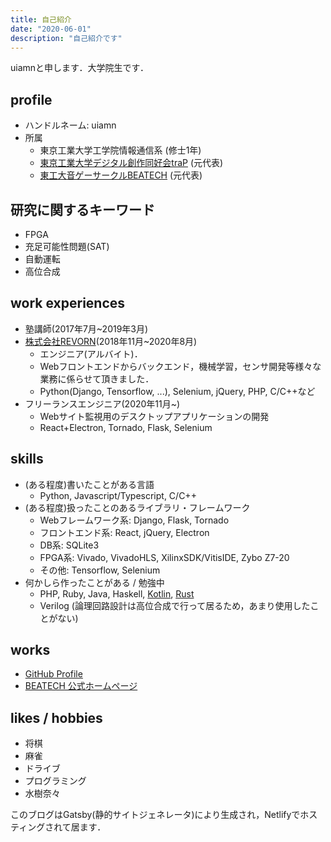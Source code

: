 ```yaml
---
title: 自己紹介
date: "2020-06-01"
description: "自己紹介です"
---
```


uiamnと申します．大学院生です．


## profile

* ハンドルネーム: uiamn
* 所属
  * 東京工業大学工学院情報通信系 (修士1年)
  * [東京工業大学デジタル創作同好会traP](https://trap.jp/) (元代表)
  * [東工大音ゲーサークルBEATECH](https://beatech.mydns.jp/) (元代表)

## 研究に関するキーワード

* FPGA
* 充足可能性問題(SAT)
* 自動運転
* 高位合成


## work experiences

* 塾講師(2017年7月~2019年3月)
* [株式会社REVORN](https://www.revorn.co.jp/)(2018年11月~2020年8月)
  * エンジニア(アルバイト)．
  * Webフロントエンドからバックエンド，機械学習，センサ開発等様々な業務に係らせて頂きました．
  * Python(Django, Tensorflow, ...), Selenium, jQuery, PHP, C/C++など
* フリーランスエンジニア(2020年11月~)
  * Webサイト監視用のデスクトップアプリケーションの開発
  * React+Electron, Tornado, Flask, Selenium

## skills

* (ある程度)書いたことがある言語
  * Python, Javascript/Typescript, C/C++
* (ある程度)扱ったことのあるライブラリ・フレームワーク
  * Webフレームワーク系: Django, Flask, Tornado
  * フロントエンド系: React, jQuery, Electron
  * DB系: SQLite3
  * FPGA系: Vivado, VivadoHLS, XilinxSDK/VitisIDE, Zybo Z7-20
  * その他: Tensorflow, Selenium
* 何かしら作ったことがある / 勉強中
  * PHP, Ruby, Java, Haskell, [Kotlin](https://github.com/uiamn/SmartHighway), [Rust](https://github.com/uiamn/tar_archiver)
  * Verilog (論理回路設計は高位合成で行って居るため，あまり使用したことがない)

## works

* [GitHub Profile](https://github.com/uiamn)
* [BEATECH 公式ホームページ](https://beatech.mydns.jp/)

## likes / hobbies

* 将棋
* 麻雀
* ドライブ
* プログラミング
* 水樹奈々


このブログはGatsby(静的サイトジェネレータ)により生成され，Netlifyでホスティングされて居ます．
